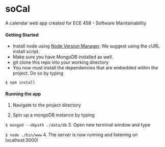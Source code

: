 soCal
===========


A calendar web app created for ECE 458 - Software Maintainability
 
#### Getting Started

* Install node using [Node Version Manager](https://github.com/creationix/nvm). We suggest using the cURL install script.
* Make sure you have MongoDB installed as well.  
* git clone this repo into your working directory  
* You now must install the dependencies that are embedded within the project. Do so by typing

 `$ npm install`  

#### Running the app
 1. Navigate to the project directory
 
 2. Spin up a mongoDB instance by typing

  `$ mongod --dbpath ./data/db`
 3. Open new terminal window and type

  `$ node ./bin/www`
 4. The server is now running and listening on localhost:3000!